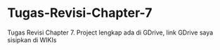 # Tugas-Revisi-Chapter-7
Tugas Revisi Chapter 7. Project lengkap ada di GDrive, link GDrive saya sisipkan di WIKIs
